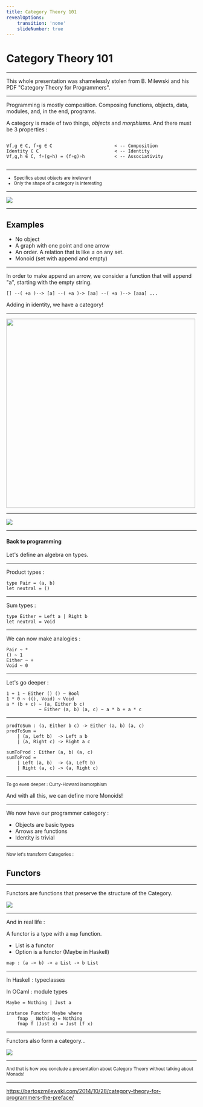 ```yaml
---
title: Category Theory 101
revealOptions:
    transition: 'none'
    slideNumber: true
---
```

<link rel="stylesheet" href="https://use.fontawesome.com/releases/v5.0.13/css/all.css" integrity="sha384-DNOHZ68U8hZfKXOrtjWvjxusGo9WQnrNx2sqG0tfsghAvtVlRW3tvkXWZh58N9jp" crossorigin="anonymous">
<h1>Category Theory 101</h1>

---

This whole presentation was shamelessly stolen from B. Milewski and his PDF "Category Theory for Programmers".

---

Programming is mostly composition. Composing functions, objects, data, modules, and, in the end, programs.

A category is made of two things, _objects_ and _morphisms_. And there must be 3 properties :
```

∀f,g ∈ C, f∘g ∈ C                       < -- Composition
Identity ∈ C                            < -- Identity
∀f,g,h ∈ C, f∘(g∘h) = (f∘g)∘h           < -- Associativity


```

---

<small>

- Specifics about objects are irrelevant
- Only the shape of a category is interesting

</small>

---

<img src="assets/category.jpg">

---

## Examples

- No object
- A graph with one point and one arrow
- An order. A relation that is like ≤ on any set.
- Monoid (set with append and empty)

---

In order to make append an arrow, we consider a function that will append "a", starting with the empty string.

```
[] --( +a )--> [a] --( +a )-> [aa] --( +a )--> [aaa] ...
```

Adding in identity, we have a category!

---

<img src="assets/go-deeper.jpg" height="500px">

---

<img src="assets/monoid.jpg">

---

#### Back to programming

Let's define an algebra on types.

---

Product types :
```
type Pair = (a, b)
let neutral = ()
```

---

Sum types :
```
type Either = Left a | Right b
let neutral = Void
```

---

We can now make analogies :
```
Pair ~ *
() ~ 1
Either ~ +
Void ~ 0
```

---

Let's go deeper :
```
1 + 1 ~ Either () () ~ Bool
1 * 0 ~ ((), Void) ~ Void
a * (b + c) ~ (a, Either b c) 
            ~ Either (a, b) (a, c) ~ a * b + a * c
```

---

```
prodToSum : (a, Either b c) -> Either (a, b) (a, c)
prodToSum =
    | (a, Left b)  -> Left a b
    | (a, Right c) -> Right a c

sumToProd : Either (a, b) (a, c)
sumToProd =
    | Left (a, b)  -> (a, Left b)
    | Right (a, c) -> (a, Right c)
```

---

<small>
To go even deeper : Curry-Howard isomorphism
</small>

And with all this, we can define more Monoids!

---

We now have our programmer category :
- Objects are basic types
- Arrows are functions
- Identity is trivial

---

<small>
Now let's transform Categories :
</small>

## Functors

---

Functors are functions that preserve the structure of the Category.

<img src="assets/functor.jpg">

---

And in real life :

A functor is a type with a `map` function.

- List is a functor
- Option is a functor (Maybe in Haskell)

```
map : (a -> b) -> a List -> b List
```

---

In Haskell : typeclasses

In OCaml : module types

```
Maybe = Nothing | Just a

instance Functor Maybe where
    fmap _ Nothing = Nothing
    fmap f (Just x) = Just (f x)
```

---

Functors also form a category...

<img src="assets/rabbit-hole.png">

---

<small>
And that is how you conclude a presentation about Category Theory without talking about Monads!
</small>

---

https://bartoszmilewski.com/2014/10/28/category-theory-for-programmers-the-preface/



